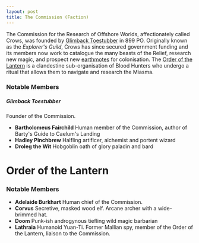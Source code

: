 ```yaml
---
layout: post
title: The Commission (Faction)
---
```


The Commission for the Research of Offshore Worlds, affectionately called Crows, was founded by [Glimback Toestubber]() in 899 PO. Originally known as the *Explorer's Guild*, Crows has since secured government funding and its members now work to catalogue the many beasts of the Relief, research new magic, and prospect new [earthmotes]() for colonisation. The [Order of the Lantern]() is a clandestine sub-organisation of Blood Hunters who undergo a ritual that allows them to navigate and research the Miasma.

### Notable Members

##### **Glimback Toestubber**

Founder of the Commission.

- **Bartholomeus Fairchild** Human member of the Commission, author of Barty's Guide to Caelum's Landing
- **Hadley Pinchbrew** Halfling artificer, alchemist and portent wizard
- **Droleg the Wit** Hobgoblin oath of glory paladin and bard

# Order of the Lantern

### Notable Members

- **Adelaide Burkhart** Human chief of the Commission.
- **Corvus** Secretive, masked wood elf. Arcane archer with a wide-brimmed hat.
- **Doom** Punk-ish androgynous tiefling wild magic barbarian
- **Lathraia** Humanoid Yuan-Ti. Former Mallian spy, member of the Order of the Lantern, liaison to the Commission.
